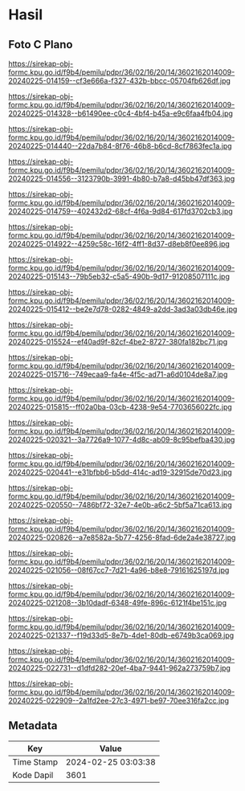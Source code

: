 # Hasil

## Foto C Plano

https://sirekap-obj-formc.kpu.go.id/f9b4/pemilu/pdpr/36/02/16/20/14/3602162014009-20240225-014159--cf3e666a-f327-432b-bbcc-05704fb626df.jpg

https://sirekap-obj-formc.kpu.go.id/f9b4/pemilu/pdpr/36/02/16/20/14/3602162014009-20240225-014328--b61490ee-c0c4-4bf4-b45a-e9c6faa4fb04.jpg

https://sirekap-obj-formc.kpu.go.id/f9b4/pemilu/pdpr/36/02/16/20/14/3602162014009-20240225-014440--22da7b84-8f76-46b8-b6cd-8cf7863fec1a.jpg

https://sirekap-obj-formc.kpu.go.id/f9b4/pemilu/pdpr/36/02/16/20/14/3602162014009-20240225-014556--3123790b-3991-4b80-b7a8-d45bb47df363.jpg

https://sirekap-obj-formc.kpu.go.id/f9b4/pemilu/pdpr/36/02/16/20/14/3602162014009-20240225-014759--402432d2-68cf-4f6a-9d84-617fd3702cb3.jpg

https://sirekap-obj-formc.kpu.go.id/f9b4/pemilu/pdpr/36/02/16/20/14/3602162014009-20240225-014922--4259c58c-16f2-4ff1-8d37-d8eb8f0ee896.jpg

https://sirekap-obj-formc.kpu.go.id/f9b4/pemilu/pdpr/36/02/16/20/14/3602162014009-20240225-015143--79b5eb32-c5a5-490b-9d17-91208507111c.jpg

https://sirekap-obj-formc.kpu.go.id/f9b4/pemilu/pdpr/36/02/16/20/14/3602162014009-20240225-015412--be2e7d78-0282-4849-a2dd-3ad3a03db46e.jpg

https://sirekap-obj-formc.kpu.go.id/f9b4/pemilu/pdpr/36/02/16/20/14/3602162014009-20240225-015524--ef40ad9f-82cf-4be2-8727-380fa182bc71.jpg

https://sirekap-obj-formc.kpu.go.id/f9b4/pemilu/pdpr/36/02/16/20/14/3602162014009-20240225-015716--749ecaa9-fa4e-4f5c-ad71-a6d0104de8a7.jpg

https://sirekap-obj-formc.kpu.go.id/f9b4/pemilu/pdpr/36/02/16/20/14/3602162014009-20240225-015815--ff02a0ba-03cb-4238-9e54-7703656022fc.jpg

https://sirekap-obj-formc.kpu.go.id/f9b4/pemilu/pdpr/36/02/16/20/14/3602162014009-20240225-020321--3a7726a9-1077-4d8c-ab09-8c95befba430.jpg

https://sirekap-obj-formc.kpu.go.id/f9b4/pemilu/pdpr/36/02/16/20/14/3602162014009-20240225-020441--e31bfbb6-b5dd-414c-ad19-32915de70d23.jpg

https://sirekap-obj-formc.kpu.go.id/f9b4/pemilu/pdpr/36/02/16/20/14/3602162014009-20240225-020550--7486bf72-32e7-4e0b-a6c2-5bf5a71ca613.jpg

https://sirekap-obj-formc.kpu.go.id/f9b4/pemilu/pdpr/36/02/16/20/14/3602162014009-20240225-020826--a7e8582a-5b77-4256-8fad-6de2a4e38727.jpg

https://sirekap-obj-formc.kpu.go.id/f9b4/pemilu/pdpr/36/02/16/20/14/3602162014009-20240225-021056--08f67cc7-7d21-4a96-b8e8-79161625197d.jpg

https://sirekap-obj-formc.kpu.go.id/f9b4/pemilu/pdpr/36/02/16/20/14/3602162014009-20240225-021208--3b10dadf-6348-49fe-896c-6121f4be151c.jpg

https://sirekap-obj-formc.kpu.go.id/f9b4/pemilu/pdpr/36/02/16/20/14/3602162014009-20240225-021337--f19d33d5-8e7b-4de1-80db-e6749b3ca069.jpg

https://sirekap-obj-formc.kpu.go.id/f9b4/pemilu/pdpr/36/02/16/20/14/3602162014009-20240225-022731--d1dfd282-20ef-4ba7-9441-962a273759b7.jpg

https://sirekap-obj-formc.kpu.go.id/f9b4/pemilu/pdpr/36/02/16/20/14/3602162014009-20240225-022909--2a1fd2ee-27c3-4971-be97-70ee316fa2cc.jpg


## Metadata

| Key        | Value               |
| ---------- | ------------------- |
| Time Stamp | 2024-02-25 03:03:38 |
| Kode Dapil | 3601                |




